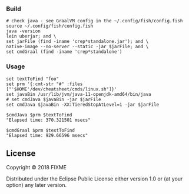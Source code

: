### Build

```fish
# check java - see GraalVM config in the ~/.config/fish/config.fish
source ~/.config/fish/config.fish
java -version
lein uberjar; and \
set jarFile (find -iname 'crep*standalone.jar'); and \
native-image --no-server --static -jar $jarFile; and \
set cmdGraal (find -iname 'crep*standalone')
```

### Usage

```fish
set textToFind "foo"
set prm '{:cmt-str "#" :files ["'$HOME'/dev/cheatsheet/cmds/linux.sh"]}'
set javaBin /usr/lib/jvm/java-11-openjdk-amd64/bin/java
# set cmdJava $javaBin -jar $jarFile
set cmdJava $javaBin -XX:TieredStopAtLevel=1 -jar $jarFile

$cmdJava $prm $textToFind
"Elapsed time: 370.321501 msecs"

$cmdGraal $prm $textToFind
"Elapsed time: 929.66596 msecs"
```

## License

Copyright © 2018 FIXME

Distributed under the Eclipse Public License either version 1.0 or (at
your option) any later version.
